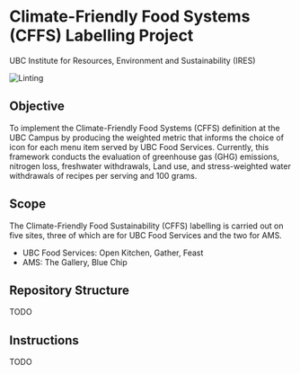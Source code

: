 # Climate-Friendly Food Systems (CFFS) Labelling Project

UBC Institute for Resources, Environment and Sustainability (IRES)

![Linting](https://img.shields.io/badge/linting-pylint-yellowgreen)

## Objective
To implement the Climate-Friendly Food Systems (CFFS) definition at the UBC Campus by producing the weighted metric that informs the choice of icon for each menu item served by UBC Food Services. Currently, this framework conducts the evaluation of greenhouse gas (GHG) emissions, nitrogen loss, freshwater withdrawals, Land use, and stress-weighted water withdrawals of recipes per serving and 100 grams.

## Scope

The Climate-Friendly Food Sustainability (CFFS) labelling is carried out on five sites, three of which are for UBC Food Services and the two for AMS. 
- UBC Food Services: Open Kitchen, Gather, Feast
- AMS: The Gallery, Blue Chip

## Repository Structure

TODO

## Instructions

TODO
